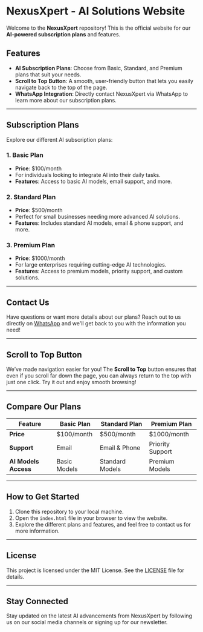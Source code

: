 # NexusXpert - AI Solutions Website

Welcome to the **NexusXpert** repository! This is the official website for our **AI-powered subscription plans** and features.

## Features

- **AI Subscription Plans**: Choose from Basic, Standard, and Premium plans that suit your needs.
- **Scroll to Top Button**: A smooth, user-friendly button that lets you easily navigate back to the top of the page.
- **WhatsApp Integration**: Directly contact NexusXpert via WhatsApp to learn more about our subscription plans.

---

## Subscription Plans

Explore our different AI subscription plans:

### 1. **Basic Plan**
   - **Price**: $100/month
   - For individuals looking to integrate AI into their daily tasks.
   - **Features**: Access to basic AI models, email support, and more.

### 2. **Standard Plan**
   - **Price**: $500/month
   - Perfect for small businesses needing more advanced AI solutions.
   - **Features**: Includes standard AI models, email & phone support, and more.

### 3. **Premium Plan**
   - **Price**: $1000/month
   - For large enterprises requiring cutting-edge AI technologies.
   - **Features**: Access to premium models, priority support, and custom solutions.

---

## Contact Us

Have questions or want more details about our plans? Reach out to us directly on [WhatsApp](https://wa.me/918009773835) and we'll get back to you with the information you need!

---

## Scroll to Top Button

We’ve made navigation easier for you! The **Scroll to Top** button ensures that even if you scroll far down the page, you can always return to the top with just one click. Try it out and enjoy smooth browsing!

---

## Compare Our Plans

| Feature                 | Basic Plan       | Standard Plan    | Premium Plan     |
|-------------------------|------------------|------------------|------------------|
| **Price**               | $100/month       | $500/month       | $1000/month      |
| **Support**             | Email            | Email & Phone    | Priority Support |
| **AI Models Access**    | Basic Models     | Standard Models  | Premium Models   |

---

## How to Get Started

1. Clone this repository to your local machine.
2. Open the `index.html` file in your browser to view the website.
3. Explore the different plans and features, and feel free to contact us for more information.

---

## License

This project is licensed under the MIT License. See the [LICENSE](LICENSE) file for details.

---

## Stay Connected

Stay updated on the latest AI advancements from NexusXpert by following us on our social media channels or signing up for our newsletter.



